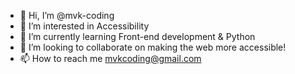 - 👋 Hi, I’m @mvk-coding
- 👀 I’m interested in Accessibility
- 🌱 I’m currently learning Front-end development & Python
- 💞️ I’m looking to collaborate on making the web more accessible!
- 📫 How to reach me mvkcoding@gmail.com

<!---
mvk-coding/mvk-coding is a ✨ special ✨ repository because its `README.md` (this file) appears on your GitHub profile.
You can click the Preview link to take a look at your changes.
--->
